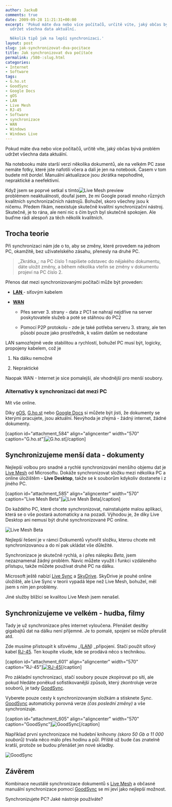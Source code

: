 ```yaml
---
author: JackuB
comments: true
date: 2009-09-28 11:21:31+00:00
excerpt: 'Pokud máte dva nebo více počítačů, určitě víte, jaký občas bývá problém
  udržet všechna data aktuální.

  Několik tipů jak na lepší synchronizaci.'
layout: post
slug: jak-synchronizovat-dva-pocitace
title: Jak synchronizovat dva počítače
permalink: /580-:slug.html
categories:
- Internet
- Software
tags:
- G.ho.st
- GoodSync
- Google Docs
- gOS
- LAN
- Live Mesh
- RJ-45
- Software
- synchronizace
- WAN
- Windows
- Windows Live
---
```


Pokud máte dva nebo více počítačů, určitě víte, jaký občas bývá problém udržet všechna data aktuální.

Na notebooku máte starší verzi několika dokumentů, ale na velkém PC zase nemáte fotky, které jste nafotili včera a dali je jen na notebook. Časem v tom budete mít _bordel_. Manuální aktualizace jsou zkrátka nepohodlné, nepraktické a neefektivní.

Když jsem se poprvé setkal s tímto![Live Mesh preview](http://jedenbod.cz/wp-content/uploads/2009/09/live-mesh-preview.jpg) problémem neaktuálnosti, doufal jsem, že mi Google poradí mnoho různých kvalitních synchronizačních nástrojů. Bohužel, skoro všechny jsou k ničemu. Předem říkám, neexistuje skutečně kvalitní synchronizační nástroj. Skutečně, je to rána, ale není nic s čím bych byl skutečně spokojen. Ale buďme rádi alespoň za těch několik kvalitních.


## Trocha teorie


Při synchronizaci nám jde o to, aby se změny, které provedem na jednom PC, okamžitě, bez uživatelského zásahu, přenesly na druhé PC.


<blockquote>_Zkrátka_: na PC číslo 1 napíšete odstavec do nějakého dokumentu, dáte uložit změny, a během několika vteřin se změny v dokumentu projeví na PC číslo 2.</blockquote>


Přenos dat mezi synchronizovanými počítači může být proveden:




  * **[LAN ](http://cs.wikipedia.org/wiki/Local_Area_Network)**- síťovým kabelem


  * **[WAN ](http://cs.wikipedia.org/wiki/WAN)**


    * Přes server 3. strany - data z PC1 se nahrají nejdříve na server poskytovatele služeb a poté se stáhnou do PC2


    * Pomocí P2P protokolu - zde je také potřeba serveru 3. strany, ale ten působí pouze jako prostředník, k vašim datům se nedostane





LAN samozřejmě vede stabilitou a rychlostí, bohužel PC musí být, logicky, propojeny kabelem, což je


  1. Na dálku nemožné


  2. Nepraktické


Naopak WAN - Internet je sice pomalejší, ale vhodnější pro menší soubory.


### Alternativy k synchronizaci dat mezi PC


Mít vše online.

Díky [gOS](http://www.thinkgos.com), [G.ho.st](http://g.ho.st/) nebo [Google Docs](http://docs.google.com/) si můžete být jisti, že dokumenty se kterými pracujete, jsou aktuální. Nevýhoda je zřejmá - žádný internet, žádné dokumenty.

[caption id="attachment_584" align="aligncenter" width="570" caption="G.ho.st"]![G.ho.st](http://jedenbod.cz/wp-content/uploads/2009/09/ghost-570x442.jpg)[/caption]


## Synchronizujeme menší data - dokumenty


Nejlepší volbou pro snadné a rychlé synchronizování menšího objemu dat je [Live Mesh](http://www.mesh.com) od Microsoftu. Dokáže synchronizovat složku mezi několika PC a online úložištěm - **Live Desktop**, takže se k souborům kdykoliv dostanete i z jiného PC.

[caption id="attachment_585" align="aligncenter" width="570" caption="Live Mesh Beta"]![Live Mesh Beta](http://jedenbod.cz/wp-content/uploads/2009/09/live-mesh-570x441.jpg)[/caption]

Do každého PC, které chcete synchronizovat, nainstalujete malou aplikaci, která se o vše postará automaticky a na pozadí. Výhodou je, že díky Live Desktop ani nemusí být druhé synchronizované PC online.

![Live Mesh Beta](http://jedenbod.cz/wp-content/uploads/2009/09/live-mesh-taskbar.PNG)

Nejlepší řešení je v rámci Dokumentů vytvořit složku, kterou chcete mít synchronizovanou a do ní pak ukládat vše důležité.

Synchronizace je skutečně rychlá, a i přes nálepku _Beta_, jsem nezaznamenal žádný problém. Navíc můžete využít i funkci vzdáleného přístupu, takže můžete používat druhé PC na dálku.

Microsoft ještě nabízí [Live Sync](http://www.foldershare.com/) a [SkyDrive](http://skydrive.live.com/). SkyDrive je pouhé online úložiště, ale Live Sync v teorii vypadá lépe než Live Mesh, bohužel, měl jsem s ním jen problémy.

Jiné služby blížící se kvalitou Live Mesh jsem nenašel.


## Synchronizujeme ve velkém - hudba, filmy


Tady je už synchronizace přes internet vyloučena. Přenášet desítky gigabajtů dat na dálku není příjemné. Je to pomalé, spojení se může přerušit atd.

Zde musíme přistoupit k síťovému _([LAN](http://cs.wikipedia.org/wiki/Local_Area_Network)) _připojení. Stačí použít síťový kabel [RJ-45](http://cs.wikipedia.org/wiki/RJ-45). Ten koupíte všude, kde se prodává něco s technikou.

[caption id="attachment_601" align="aligncenter" width="570" caption="RJ-45"][![RJ-45](http://jedenbod.cz/wp-content/uploads/2009/09/rj45-570x313.jpg)](http://cs.wikipedia.org/wiki/RJ-45)[/caption]

Pro základní synchronizaci, stačí soubory pouze zkopírovat po síti, ale pokud hledáte poněkud sofistikovanější způsob, který zkontroluje verze souborů, je tady [GoodSync](http://www.goodsync.com/).

Vyberete pouze cesty k synchronizovaným složkám a stisknete _Sync_. [GoodSync](http://www.goodsync.com/) automaticky porovná verze _(čas poslední změny)_ a vše synchronizuje.

[caption id="attachment_605" align="aligncenter" width="570" caption="GoodSync"]![GoodSync](http://jedenbod.cz/wp-content/uploads/2009/09/sync2.jpg)[/caption]


Například první synchronizace mé hudební knihovny _(skoro 50 Gb a 11 000 souborů)_ trvala něco málo přes hodinu a půl. Příště už bude čas znatelně kratší, protože se budou přenášet jen nové skladby.




![GoodSync](http://jedenbod.cz/wp-content/uploads/2009/09/good-sync.PNG)





## Závěrem


Kombinace neustálé synchronizace dokumentů s [Live Mesh](http://www.mesh.com/) a občasné manuální synchronizace pomocí [GoodSync](http://www.goodsync.com/) se mi jeví jako nejlepší možnost.

Synchronizujete PC? Jaké nástroje používáte?
